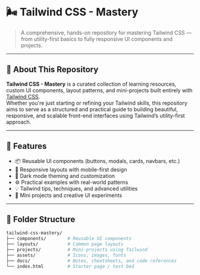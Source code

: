# 🌬️ Tailwind CSS - Mastery

> A comprehensive, hands-on repository for mastering Tailwind CSS — from utility-first basics to fully responsive UI components and projects.

---

## 📖 About This Repository

**Tailwind CSS - Mastery** is a curated collection of learning resources, custom UI components, layout patterns, and mini-projects built entirely with [Tailwind CSS](https://tailwindcss.com/).  
Whether you're just starting or refining your Tailwind skills, this repository aims to serve as a structured and practical guide to building beautiful, responsive, and scalable front-end interfaces using Tailwind’s utility-first approach.

---

## 🚀 Features

- 📦 Reusable UI components (buttons, modals, cards, navbars, etc.)
- 📱 Responsive layouts with mobile-first design
- 🌙 Dark mode theming and customization
- ⚙️ Practical examples with real-world patterns
- 💡 Tailwind tips, techniques, and advanced utilities
- 🧩 Mini projects and creative UI experiments

---

## 📁 Folder Structure

```bash
tailwind-css-mastery/
├── components/        # Reusable UI components
├── layouts/           # Common page layouts
├── projects/          # Mini-projects using Tailwind
├── assets/            # Icons, images, fonts
├── docs/              # Notes, cheatsheets, and code references
└── index.html         # Starter page / test bed
